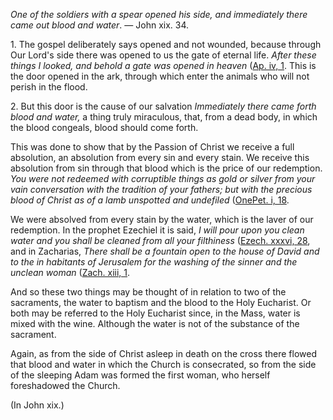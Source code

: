 
_One of the soldiers with a spear opened his side, and immediately there came out blood and water_. — John xix. 34.

1\. The gospel deliberately says opened and not wounded, because through Our Lord's side there was opened to us the gate of eternal life. _After these things I looked, and behold a gate was opened in heaven_ ([Ap. iv, 1](https://vulgata.online/bible/Ap.iv?ed=DR2&vfn=DR2.Ap.iv.1:vs). This is the door opened in the ark, through which enter the animals who will not perish in the flood.

2\. But this door is the cause of our salvation _Immediately there came forth blood and water,_ a thing truly miraculous, that, from a dead body, in which the blood congeals, blood should come forth.

This was done to show that by the Passion of Christ we receive a full absolution, an absolution from every sin and every stain. We receive this absolution from sin through that blood which is the price of our redemption. _You were not redeemed with corruptible things as gold or silver from your vain conversation with the tradition of your fathers; but with the precious blood of Christ as of a lamb unspotted and undefiled_ ([OnePet. i, 18](https://vulgata.online/bible/OnePet.i?ed=DR2&vfn=DR2.OnePet.i.18:vs).

We were absolved from every stain by the water, which is the laver of our redemption. In the prophet Ezechiel it is said, _I will pour upon you clean water and you shall be cleaned from all your filthiness_ ([Ezech. xxxvi, 28](https://vulgata.online/bible/Ezech.xxxvi?ed=DR2&vfn=DR2.Ezech.xxxvi.28:vs), and in Zacharias, _There shall be a fountain open to the house of David and to the in habitants of Jerusalem for the washing of the sinner and the unclean woman_ ([Zach. xiii, 1](https://vulgata.online/bible/Zach.xiii?ed=DR2&vfn=DR2.Zach.xiii.1:vs).

And so these two things may be thought of in relation to two of the sacraments, the water to baptism and the blood to the Holy Eucharist. Or both may be referred to the Holy Eucharist since, in the Mass, water is mixed with the wine. Although the water is not of the substance of the sacrament.

Again, as from the side of Christ asleep in death on the cross there flowed that blood and water in which the Church is consecrated, so from the side of the sleeping Adam was formed the first woman, who herself foreshadowed the Church.

(In John xix.)


